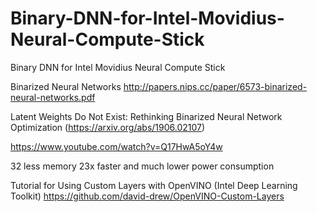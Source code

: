 # Binary-DNN-for-Intel-Movidius-Neural-Compute-Stick
Binary DNN for Intel Movidius Neural Compute Stick

Binarized Neural Networks
http://papers.nips.cc/paper/6573-binarized-neural-networks.pdf

Latent Weights Do Not Exist: Rethinking Binarized Neural Network Optimization (https://arxiv.org/abs/1906.02107)

https://www.youtube.com/watch?v=Q17HwA5oY4w

32 less memory 23x faster and much lower power consumption

Tutorial for Using Custom Layers with OpenVINO (Intel Deep Learning Toolkit)
https://github.com/david-drew/OpenVINO-Custom-Layers

